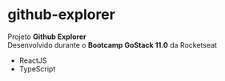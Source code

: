 # github-explorer

Projeto <strong>Github Explorer</strong></br>
Desenvolvido durante o <strong>Bootcamp GoStack 11.0</strong> da Rocketseat

 - ReactJS
 - TypeScript
